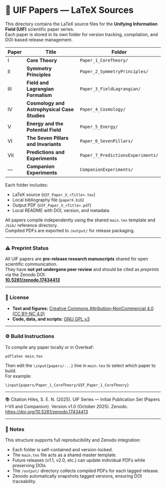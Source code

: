 # 📄 UIF Papers — LaTeX Sources
This directory contains the LaTeX source files for the **Unifying Information Field (UIF)** scientific paper series.  
Each paper is stored in its own folder for version tracking, compilation, and DOI-based release management.

| Paper | Title | Folder |
|-------|--------|---------|
| I | **Core Theory** | `Paper_1_CoreTheory/` |
| II | **Symmetry Principles** | `Paper_2_SymmetryPrinciples/` |
| III | **Field and Lagrangian Formalism** | `Paper_3_FieldLagrangian/` |
| IV | **Cosmology and Astrophysical Case Studies** | `Paper_4_Cosmology/` |
| V | **Energy and the Potential Field** | `Paper_5_Energy/` |
| VI | **The Seven Pillars and Invariants** | `Paper_6_SevenPillars/` |
| VII | **Predictions and Experiments** | `Paper_7_PredictionsExperiments/` |
| — | **Companion Experiments** | `CompanionExperiments/` |

Each folder includes:
- LaTeX source (`UIF_Paper_X_<Title>.tex`)
- Local bibliography file (`paperX.bib`)
- Output PDF (`UIF_Paper_X_<Title>.pdf`)
- Local README with DOI, version, and metadata

All papers compile independently using the shared `main.tex` template and `/bib/` reference directory.  
Compiled PDFs are exported to `/output/` for release packaging.

---

### ⚠️ Preprint Status
All UIF papers are **pre-release research manuscripts** shared for open scientific communication.  
They have **not yet undergone peer review** and should be cited as *preprints* via the Zenodo DOI:  
[**10.5281/zenodo.17434413**](https://doi.org/10.5281/zenodo.17434413)

---

### 🧾 License
- **Text and figures:** [Creative Commons Attribution–NonCommercial 4.0 (CC BY-NC 4.0)](https://creativecommons.org/licenses/by-nc/4.0/)  
- **Code, data, and scripts:** [GNU GPL v3](https://www.gnu.org/licenses/gpl-3.0.en.html)

---

### ⚙️ Build Instructions
To compile any paper locally or in Overleaf:

```
pdflatex main.tex
```

Then edit the `\input{papers/...}` line in `main.tex` to select which paper to build.  
For example:

```
\input{papers/Paper_1_CoreTheory/UIF_Paper_1_CoreTheory}
```
---

📚 Citation
Hiles, S. E. N. (2025). UIF Series — Initial Publication Set (Papers I–VII and Companion).
Version v1.0 (October 2025). Zenodo.
https://doi.org/10.5281/zenodo.17434413

---

### 🧠 Notes
This structure supports full reproducibility and Zenodo integration:
- Each folder is self-contained and version-locked.  
- The `main.tex` file acts as a shared master template.  
- Future releases (v1.1, v2.0, etc.) can update individual PDFs while preserving DOIs.  
- The `/output/` directory collects compiled PDFs for each tagged release.  
- Zenodo automatically snapshots tagged versions, ensuring DOI traceability.


